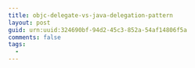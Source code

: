 ```yaml
---
title: objc-delegate-vs-java-delegation-pattern
layout: post
guid: urn:uuid:324690bf-94d2-45c3-852a-54af14806f5a
comments: false
tags:
  - 
---
```



